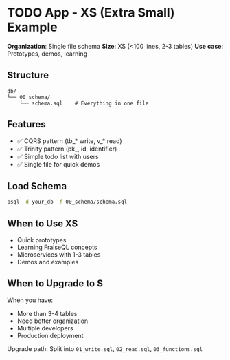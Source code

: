 # TODO App - XS (Extra Small) Example

**Organization**: Single file schema
**Size**: XS (<100 lines, 2-3 tables)
**Use case**: Prototypes, demos, learning

## Structure

```
db/
└── 00_schema/
    └── schema.sql    # Everything in one file
```

## Features

- ✅ CQRS pattern (tb_* write, v_* read)
- ✅ Trinity pattern (pk_, id, identifier)
- ✅ Simple todo list with users
- ✅ Single file for quick demos

## Load Schema

```bash
psql -d your_db -f 00_schema/schema.sql
```

## When to Use XS

- Quick prototypes
- Learning FraiseQL concepts
- Microservices with 1-3 tables
- Demos and examples

## When to Upgrade to S

When you have:
- More than 3-4 tables
- Need better organization
- Multiple developers
- Production deployment

Upgrade path: Split into `01_write.sql`, `02_read.sql`, `03_functions.sql`
